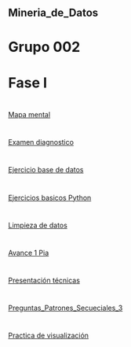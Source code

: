 ## Mineria_de_Datos
# Grupo 002


# Fase I
#
[Mapa mental](https://github.com/Gerardo0309/Mineria_de_Datos/blob/main/MapaMental_1_%7B1849522%7D.pdf)
#
[Examen diagnostico](https://github.com/Gerardo0309/Mineria_de_Datos/blob/main/Examen_1849522.pdf)
#
[Ejercicio base de datos](https://github.com/aadrieel/MineriaDeDatos/blob/main/Equipo_3_Ejercicio%20Base%20de%20Datos.pdf)
#
[Ejercicios basicos Python](https://github.com/Gerardo0309/Mineria_de_Datos/blob/main/Ej_Python_1849522.ipynb)
#
[Limpieza de datos](https://github.com/aadrieel/MineriaDeDatos/blob/main/Ej_Limpieza_Equipo_3.ipynb)
#
[Avance 1 Pia](https://github.com/aadrieel/MineriaDeDatos/blob/main/Avance1_PIA_Equipo_3.ipynb)
#
[Presentación técnicas](https://github.com/aadrieel/MineriaDeDatos/blob/main/Presentacion_PatronesSecuenciales_3.pdf)
#
[Preguntas_Patrones_Secueciales_3](https://github.com/aadrieel/MineriaDeDatos/blob/main/Pregunta_Presentaci%C3%B3n_Patrones_Secuenciales_3.pdf)
#
[Practica de visualización](https://github.com/aadrieel/MineriaDeDatos/blob/main/Visualizaci%C3%B3n_3.ipynb)
